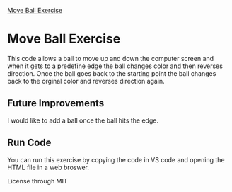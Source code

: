 <a href="https://tennwilliams.github.io/Move-Ball.github.io/"> Move Ball Exercise </a>
# Move Ball Exercise
This code allows a ball to move up and down the computer screen and when it gets to a predefine edge the ball changes color and then reverses  direction.  Once the ball goes back to the starting point the ball changes back to the orginal color and reverses direction again.  

## Future Improvements 
I would like to add a ball once the ball hits the edge.

## Run Code
You can run this exercise by copying the code in VS code and opening the HTML file in a web broswer.

License through MIT
